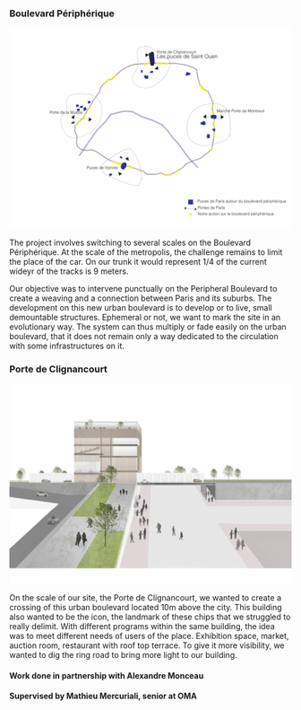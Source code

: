 ### Boulevard Périphérique

![](carte_paris.png?raw=true)


The project involves switching to several scales on the Boulevard Périphérique. At the scale of the metropolis, the challenge remains to limit the place of the car. On our trunk it would represent 1/4 of the current wideyr of the tracks is 9 meters. 

Our objective was to intervene punctually on the Peripheral Boulevard to create a weaving and a connection between Paris and its suburbs. The development on this new urban boulevard is to develop or to live, small demountable structures. Ephemeral or not, we want to mark the site in an evolutionary way. The system can thus multiply or fade easily on the urban boulevard, that it does not remain only a way dedicated to the circulation with some infrastructures on it.


### Porte de Clignancourt

![](image3D_1.png?raw=true)

On the scale of our site, the Porte de Clignancourt, we wanted to create a crossing of this urban boulevard located 10m above the city. This building also wanted to be the icon, the landmark of these chips that we struggled to really delimit. With different programs within the same building, the idea was to meet different needs of users of the place. Exhibition space, market, auction room, restaurant with roof top terrace. To give it more visibility, we wanted to dig the ring road to bring more light to our building.


#### Work done in partnership with Alexandre Monceau
#### Supervised by Mathieu Mercuriali, senior at OMA

